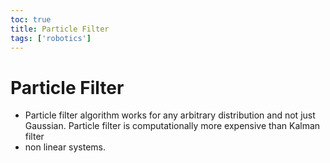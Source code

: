 ```yaml
---
toc: true
title: Particle Filter
tags: ['robotics']
---
```


# Particle Filter
- Particle filter algorithm works for any arbitrary distribution and not just Gaussian. Particle filter is computationally more expensive than Kalman filter
- non linear systems.



